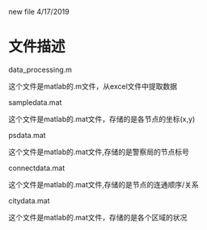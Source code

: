 new file 4/17/2019

# 文件描述

data_processing.m

这个文件是matlab的.m文件，从excel文件中提取数据

sampledata.mat 

这个文件是matlab的.mat文件，存储的是各节点的坐标(x,y)

 psdata.mat

这个文件是matlab的.mat文件,存储的是警察局的节点标号

connectdata.mat 

这个文件是matlab的.mat文件,存储的是节点的连通顺序/关系

citydata.mat 

这个文件是matlab的.mat文件，存储的是各个区域的状况

